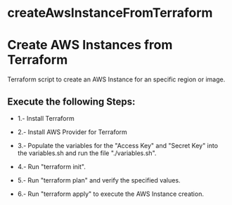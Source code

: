 # createAwsInstanceFromTerraform

Create AWS Instances from Terraform
===================================

Terraform script to create an AWS Instance for an specific region or image.

Execute the following Steps:
----------------------------

+ 1.- Install Terraform

+ 2.- Install AWS Provider for Terraform

+ 3.- Populate the variables for the "Access Key" and "Secret Key" into the variables.sh and run the file "./variables.sh".

+ 4.- Run "terraform init".

+ 5.- Run "terraform plan" and verify the specified values.

+ 6.- Run "terraform apply" to execute the AWS Instance creation.

